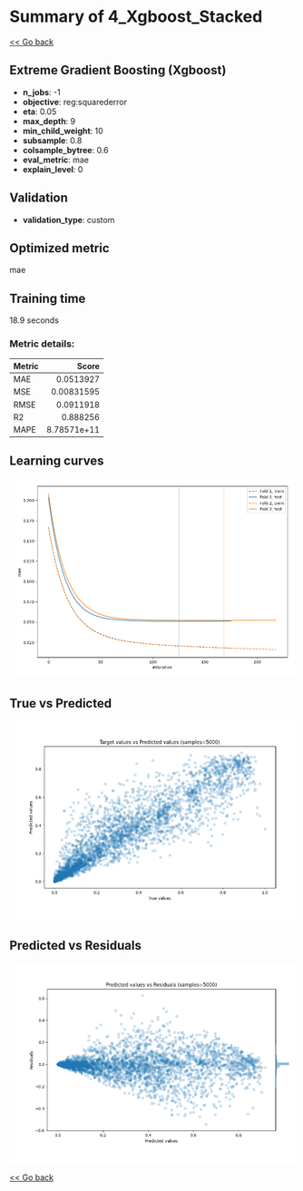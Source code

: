 # Summary of 4_Xgboost_Stacked

[<< Go back](../README.md)


## Extreme Gradient Boosting (Xgboost)
- **n_jobs**: -1
- **objective**: reg:squarederror
- **eta**: 0.05
- **max_depth**: 9
- **min_child_weight**: 10
- **subsample**: 0.8
- **colsample_bytree**: 0.6
- **eval_metric**: mae
- **explain_level**: 0

## Validation
 - **validation_type**: custom

## Optimized metric
mae

## Training time

18.9 seconds

### Metric details:
| Metric   |       Score |
|:---------|------------:|
| MAE      | 0.0513927   |
| MSE      | 0.00831595  |
| RMSE     | 0.0911918   |
| R2       | 0.888256    |
| MAPE     | 8.78571e+11 |



## Learning curves
![Learning curves](learning_curves.png)
## True vs Predicted

![True vs Predicted](true_vs_predicted.png)


## Predicted vs Residuals

![Predicted vs Residuals](predicted_vs_residuals.png)



[<< Go back](../README.md)
